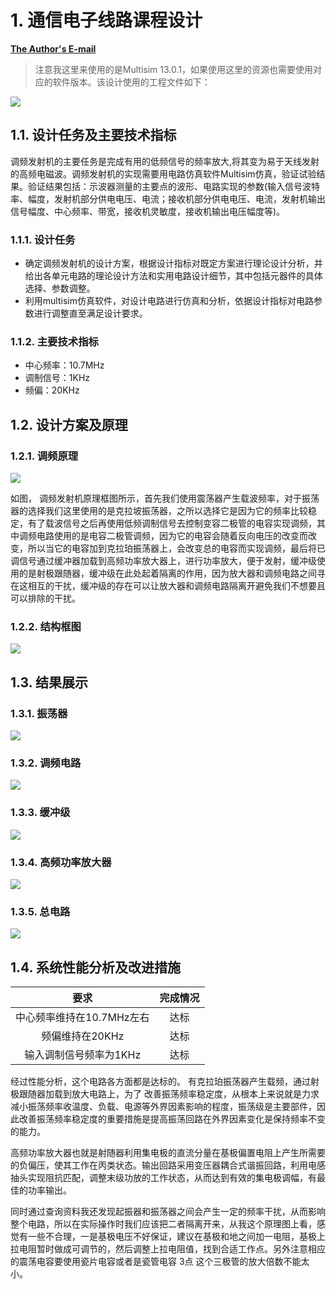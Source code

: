 # 1. 通信电子线路课程设计

**[The Author's E-mail](http://www.thdong.top/index.php/start-page.html)**

>注意我这里来使用的是Multisim 13.0.1，如果使用这里的资源也需要使用对应的软件版本。该设计使用的工程文件如下：

![](https://ythdong.gitee.io/blog_image/%E4%B8%93%E4%B8%9A%E8%AF%BE/%E9%AB%98%E9%A2%91.PNG)



## 1.1. 设计任务及主要技术指标

调频发射机的主要任务是完成有用的低频信号的频率放大,将其变为易于天线发射的高频电磁波。调频发射机的实现需要用电路仿真软件Multisim仿真，验证试验结果。验证结果包括：示波器测量的主要点的波形、电路实现的参数(输入信号波特率、幅度，发射机部分供电电压、电流；接收机部分供电电压、电流，发射机输出信号幅度、中心频率、带宽，接收机灵敏度，接收机输出电压幅度等)。

### 1.1.1. 设计任务

* 确定调频发射机的设计方案，根据设计指标对既定方案进行理论设计分析，并给出各单元电路的理论设计方法和实用电路设计细节，其中包括元器件的具体选择、参数调整。
* 利用multisim仿真软件，对设计电路进行仿真和分析，依据设计指标对电路参数进行调整直至满足设计要求。

### 1.1.2. 主要技术指标

* 中心频率：10.7MHz 
* 调制信号：1KHz
* 频偏：20KHz

## 1.2. 设计方案及原理

### 1.2.1. 调频原理

![](https://ythdong.gitee.io/blog_image/%E4%B8%93%E4%B8%9A%E8%AF%BE/%E9%AB%98%E9%A2%911.png)

如图， 调频发射机原理框图所示，首先我们使用震荡器产生载波频率，对于振荡器的选择我们这里使用的是克拉坡振荡器，之所以选择它是因为它的频率比较稳定，有了载波信号之后再使用低频调制信号去控制变容二极管的电容实现调频，其中调频电路使用的是电容二极管调频，因为它的电容会随着反向电压的改变而改变，所以当它的电容加到克拉珀振荡器上，会改变总的电容而实现调频，最后将已调信号通过缓冲器加载到高频功率放大器上，进行功率放大，便于发射，缓冲级使用的是射极跟随器，缓冲级在此处起着隔离的作用，因为放大器和调频电路之间寻在这相互的干扰，缓冲级的存在可以让放大器和调频电路隔离开避免我们不想要且可以排除的干扰。

### 1.2.2. 结构框图

![](https://ythdong.gitee.io/blog_image/%E4%B8%93%E4%B8%9A%E8%AF%BE/%E9%AB%98%E9%A2%912.png) 

## 1.3. 结果展示

### 1.3.1. 振荡器

![](https://ythdong.gitee.io/blog_image/%E4%B8%93%E4%B8%9A%E8%AF%BE/%E9%AB%98%E9%A2%913.png)

### 1.3.2. 调频电路

![](https://ythdong.gitee.io/blog_image/%E4%B8%93%E4%B8%9A%E8%AF%BE/%E9%AB%98%E9%A2%914.png)

### 1.3.3. 缓冲级

![](https://ythdong.gitee.io/blog_image/%E4%B8%93%E4%B8%9A%E8%AF%BE/%E9%AB%98%E9%A2%915.png)

### 1.3.4. 高频功率放大器

![](https://ythdong.gitee.io/blog_image/%E4%B8%93%E4%B8%9A%E8%AF%BE/%E9%AB%98%E9%A2%916.png)

### 1.3.5. 总电路

![](https://ythdong.gitee.io/blog_image/%E4%B8%93%E4%B8%9A%E8%AF%BE/%E9%AB%98%E9%A2%917.png)

## 1.4. 系统性能分析及改进措施

|           要求            | 完成情况 |
| :-----------------------: | :------: |
| 中心频率维持在10.7MHz左右 |   达标   |
|      频偏维持在20KHz      |   达标   |
|  输入调制信号频率为1KHz   |   达标   |

经过性能分析，这个电路各方面都是达标的。
有克拉珀振荡器产生载频，通过射极跟随器加载到放大电路上，为了
改善振荡频率稳定度，从根本上来说就是力求减小振荡频率收温度、负载、电源等外界因素影响的程度，振荡级是主要部件，因此改善振荡频率稳定度的重要措施是提高振荡回路在外界因素变化是保持频率不变的能力。

高频功率放大器也就是射随器利用集电极的直流分量在基极偏置电阻上产生所需要的负偏压，使其工作在丙类状态。输出回路采用变压器耦合式谐振回路，利用电感抽头实现阻抗匹配，调整末级功放的工作状态，从而达到有效的集电极调幅，有最佳的功率输出。

同时通过查询资料我还发现起振器和振荡器之间会产生一定的频率干扰，从而影响整个电路，所以在实际操作时我们应该把二者隔离开来，从我这个原理图上看，感觉有一些不合理，一是基极电压不好保证，建议在基极和地之间加一电阻，基极上拉电阻暂时做成可调节的，然后调整上拉电阻值，找到合适工作点。另外注意相应的震荡电容要使用瓷片电容或者是瓷管电容 3点 这个三极管的放大倍数不能太小。
